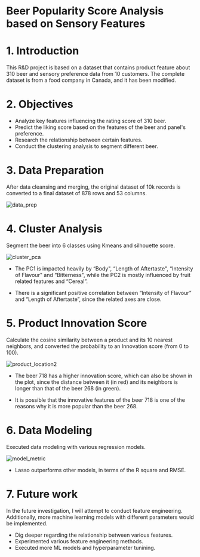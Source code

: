 # Beer Popularity Score Analysis based on Sensory Features

# 1. Introduction

This R&D project is based on a dataset that contains product feature about 310 beer and sensory preference data from 10 customers. The complete dataset is from a food company in Canada, and it has been modified. 

# 2. Objectives

* Analyze key features influencing the rating score of 310 beer.
* Predict the liking score based on the features of the beer and panel's preference.
* Research the relationship between certain features.
* Conduct the clustering analysis to segment different beer.

# 3. Data Preparation

After data cleansing and merging, the original dataset of 10k records is converted to a final dataset of 878 rows and 53 columns.

![data_prep](https://user-images.githubusercontent.com/64850893/115800818-5cffca80-a3a9-11eb-8a45-77e521f6caa1.png)

# 4. Cluster Analysis

Segment the beer into 6 classes using Kmeans and silhouette score.

![cluster_pca](https://user-images.githubusercontent.com/64850893/115801124-00e97600-a3aa-11eb-82a7-1abcc262548c.png)

* The PC1 is impacted heavily by “Body", “Length of Aftertaste", “Intensity of Flavour" and “Bitterness", while the PC2 is mostly influenced by fruit related features and “Cereal”.

* There is a significant positive correlation between “Intensity of Flavour” and “Length of Aftertaste”, since the related axes are close.

# 5. Product Innovation Score

Calculate the cosine similarity between a product and its 10 nearest neighbors, and converted the probability to an Innovation score (from 0 to 100).

![product_location2](https://user-images.githubusercontent.com/64850893/115801461-d21fcf80-a3aa-11eb-94c6-5a0b654937e1.png)

* The beer 718 has a higher innovation score, which can also be shown in the plot, since the distance between it (in red) and its neighbors is longer than that of the beer 268 (in green).

* It is possible that the innovative features of the beer 718 is one of the reasons why it is more popular than the beer 268.

# 6. Data Modeling
Executed data modeling with various regression models.

![model_metric](https://user-images.githubusercontent.com/64850893/115804178-76584500-a3b0-11eb-9a87-bdd519a76683.png)

* Lasso outperforms other models, in terms of the R square and RMSE.

# 7. Future work
In the future investigation, I will attempt to conduct feature engineering. Additionally, more machine learning models with different parameters would be implemented.

* Dig deeper regarding the relationship between various features.
* Experimented various feature engineering methods.
* Executed more ML models and hyperparameter tunining.
